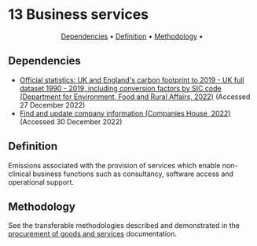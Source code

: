 # 13 Business services

<p align="center">
  <a href="#dependencies">Dependencies</a> •
  <a href="#definition">Definition</a> •
  <a href="#methodology">Methodology</a> •
</p>

## Dependencies

* [Official statistics: UK and England's carbon footprint to 2019 - UK full dataset 1990 - 2019, including conversion factors by SIC code (Department for Environment, Food and Rural Affairs, 2022)](https://www.gov.uk/government/statistics/uks-carbon-footprint) (Accessed 27 December 2022)
* [Find and update company information (Companies House, 2022)](https://find-and-update.company-information.service.gov.uk/) (Accessed 30 December 2022)

## Definition

Emissions associated with the provision of services which enable non-clinical business functions such as consultancy, software access and operational support.

## Methodology

See the transferable methodologies described and demonstrated in the [procurement of goods and services](/Chapters/100_kmsimg_procurement.md) documentation.